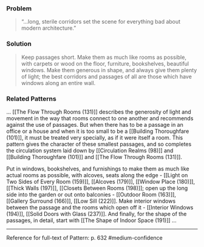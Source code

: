 ### Problem
>“…long, sterile corridors set the scene for everything bad about modern architecture.”

### Solution
>Keep passages short. Make them as much like rooms as possible, with carpets or wood on the floor, furniture, bookshelves, beautiful windows. Make them generous in shape, and always give them plenty of light; the best corridors and passages of all are those which have windows along an entire wall.

### Related Patterns
... [[The Flow Through Rooms (131)]] describes the generosity of light and movement in the way that rooms connect to one another and recommends against the use of passages. But when there has to be a passage in an office or a house and when it is too small to be a [[Building Thoroughfare (101)]], it must be treated very specially, as if it were itself a room. This pattern gives the character of these smallest passages, and so completes the circulation system laid down by [[Circulation Realms (98)]] and [[Building Thoroughfare (101)]] and [[The Flow Through Rooms (131)]].

Put in windows, bookshelves, and furnishings to make them as much like actual rooms as possible, with alcoves, seats along the edge - [[Light on Two Sides of Every Room (159)]], [[Alcoves (179)]], [[Window Place (180)]], [[Thick Walls (197)]], [[Closets Between Rooms (198)]]; open up the long side into the garden or out onto balconies - [[Outdoor Room (163)]], [[Gallery Surround (166)]], [[Low Sill (222)]]. Make interior windows between the passage and the rooms which open off it - [[Interior Windows (194)]], [[Solid Doors with Glass (237)]]. And finally, for the shape of the passages, in detail, start with [[The Shape of Indoor Space (191)]] ...

---
Reference for full-text of Pattern: p. 632 #medium-confidence 